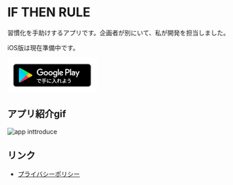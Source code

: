 # IF THEN RULE

習慣化を手助けするアプリです。企画者が別にいて、私が開発を担当しました。

iOS版は現在準備中です。

<a href="https://play.google.com/store/apps/details?id=net.deshiapp.if_then_app"><img src="../../assets/images/google-play-badge.png" width=40% /></a>

## アプリ紹介gif
![app inttroduce](./gif/app_intro.gif)

## リンク

* [プライバシーポリシー](https://syobo-n.blog/if-then-rule-app-privacy-policy/)
